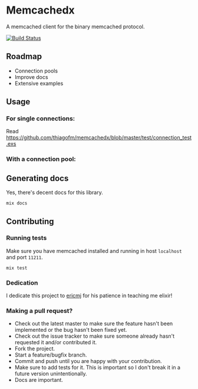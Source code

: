 # Memcachedx

A memcached client for the binary memcached protocol.

[![Build Status](https://travis-ci.org/thiagofm/memcachedx)](http://travis-ci.org/thiagofm/memcachedx)

## Roadmap

- Connection pools
- Improve docs
- Extensive examples

## Usage

### For single connections:
Read https://github.com/thiagofm/memcachedx/blob/master/test/connection_test.exs

### With a connection pool:

## Generating docs

Yes, there's decent docs for this library.

    mix docs

## Contributing

### Running tests

Make sure you have memcached installed and running in host `localhost` and
port `11211`.

    mix test

### Dedication

I dedicate this project to [ericmj](http://www.github.com/ericmj) for his patience in teaching me elixir!

### Making a pull request?

* Check out the latest master to make sure the feature hasn't been implemented or the bug hasn't been fixed yet.
* Check out the issue tracker to make sure someone already hasn't requested it and/or contributed it.
* Fork the project.
* Start a feature/bugfix branch.
* Commit and push until you are happy with your contribution.
* Make sure to add tests for it. This is important so I don't break it in a future version unintentionally.
* Docs are important.
